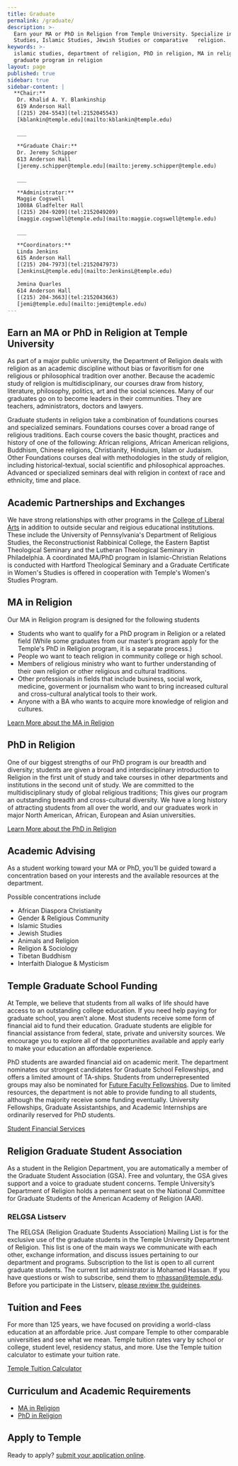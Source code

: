 ```yaml
---
title: Graduate
permalink: /graduate/
description: >-
  Earn your MA or PhD in Religion from Temple University. Specialize in Buddhist
  Studies, Islamic Studies, Jewish Studies or comparative   religion.
keywords: >-
  islamic studies, department of religion, PhD in religion, MA in religion,
  graduate program in religion
layout: page
published: true
sidebar: true
sidebar-content: |
  **Chair:**  
   Dr. Khalid A. Y. Blankinship  
   619 Anderson Hall  
   [(215) 204-5543](tel:2152045543)  
   [kblankin@temple.edu](mailto:kblankin@temple.edu)  
   
   ___
   
   **Graduate Chair:**  
   Dr. Jeremy Schipper  
   613 Anderson Hall    
   [jeremy.schipper@temple.edu](mailto:jeremy.schipper@temple.edu)  
   
   ___
   
   **Administrator:**  
   Maggie Cogswell  
   1008A Gladfelter Hall   
   [(215) 204-9209](tel:2152049209)  
   [maggie.cogswell@temple.edu](mailto:maggie.cogswell@temple.edu)  
   
   ___

   **Coordinators:**  
   Linda Jenkins  
   615 Anderson Hall    
   [(215) 204-7973](tel:2152047973)   
   [JenkinsL@temple.edu](mailto:JenkinsL@temple.edu)  

   Jemina Quarles  
   614 Anderson Hall    
   [(215) 204-3663](tel:2152043663)  
   [jemi@temple.edu](mailto:jemi@temple.edu)
---
```

## Earn an MA or PhD in Religion at Temple University
As part of a major public university, the Department of Religion deals with religion as an academic discipline without bias or favoritism for one religious or philosophical tradition over another. Because the academic study of religion is multidisciplinary, our courses draw from history, literature, philosophy, politics, art and the social sciences. Many of our graduates go on to become leaders in their communities. They are teachers, administrators, doctors and lawyers.

Graduate students in religion take a combination of foundations courses and specialized seminars. Foundations courses cover a broad range of religious traditions. Each course covers the basic thought, practices and history of one of the following: African religions, African American religions, Buddhism, Chinese religions, Christianity, Hinduism, Islam or Judaism. Other Foundations courses deal with methodologies in the study of religion, including historical-textual, social scientific and philosophical approaches. Advanced or specialized seminars deal with religion in context of race and ethnicity, time and place. 

## Academic Partnerships and Exchanges
We have strong relationships with other programs in the [College of Liberal Arts](https://liberalarts.temple.edu/) in addition to outside secular and reigious educational institutions. These include the University of Pennsylvania's Department of Religious Studies, the Reconstructionist Rabbinical College, the Eastern Baptist Theological Seminary and the Lutheran Theological Seminary in Philadelphia. A coordinated MA/PhD program in Islamic-Christian Relations is conducted with Hartford Theological Seminary and a Graduate Certificate in Women's Studies is offered in cooperation with Temple's Women's Studies Program. 

## MA in Religion
Our MA in Religion program is designed for the following students

- Students who want to qualify for a PhD program in Religion or a related field (While some graduates from our master’s program apply for the Temple's PhD in Religion program, it is a separate process.)
- People wo want to teach religion in community college or high school. 
- Members of religious ministry who want to further understanding of their own religion or other religious and cultural traditions.
- Other professionals in fields that include business, social work, medicine, goverment or journalism who want to bring increased cultural and cross-cultural analytical tools to their work.
- Anyone with a BA who wants to acquire more knowledge of religion and cultures.

[Learn More about the MA in Religion](http://www.cla.temple.edu/religion/graduate/master-of-arts-program/)

## PhD in Religion
One of our biggest strengths of our PhD program is our breadth and diversity; students are given a broad and interdisciplinary introduction to Religion in the first unit of study and take courses in other departments and institutions in the second unit of study. We are committed to the multidisciplinary study of global religious traditions; This gives our program an outstanding breadth and cross-cultural diversity. We have a long history of attracting students from all over the world, and our graduates work in major North American, African, European and Asian universities. 

[Learn More about the PhD in Religion](http://bulletin.temple.edu/graduate/scd/cla/religion-phd/#text)

## Academic Advising
As a student working toward your MA or PhD, you’ll be guided toward a concentration based on your interests and the available resources at the department.

Possible concentrations include

- African Diaspora Christianity
- Gender & Religious Community
- Islamic Studies
- Jewish Studies
- Animals and Religion
- Religion & Sociology
- Tibetan Buddhism
- Interfaith Dialogue & Mysticism

## Temple Graduate School Funding
At Temple, we believe that students from all walks of life should have access to an outstanding college education. If you need help paying for graduate school, you aren’t alone. Most students receive some form of financial aid to fund their education. Graduate students are eligible for financial assistance from federal, state, private and university sources. We encourage you to explore all of the opportunities available and apply early to make your education an affordable experience. 

PhD students are awarded financial aid on academic merit. The department nominates our strongest candidates for Graduate School Fellowships, and offers a limited amount of TA-ships. Students from underrepresented groups may also be nominated for [Future Faculty Fellowships](http://www.temple.edu/grad/finances/fff_program.htm). Due to limited resources, the department is not able to provide funding to all students, although the majority receive some funding eventually. University Fellowships, Graduate Assistantships, and Academic Internships are ordinarily reserved for PhD students.

[Student Financial Services](http://www.temple.edu/grad/finances/index.htm)

## Religion Graduate Student Association
As a student in the Religion Department, you are automatically a member of the Graduate Student Association (GSA). Free and voluntary, the GSA gives support and a voice to graduate student concerns. Temple University’s Department of Religion holds a permanent seat on the National Committee for Graduate Students of the American Academy of Religion (AAR). 

### RELGSA Listserv
The RELGSA (Religion Graduate Students Association) Mailing List is for the exclusive use of the graduate students in the Temple University Department of Religion. This list is one of the main ways we communicate with each other, exchange information, and discuss issues pertaining to our department and programs. Subscription to the list is open to all current graduate students. The current list administrator is Mohamed Hassan. If you have questions or wish to subscribe, send them to [mhassan@temple.edu](mailto:mhassan@temple.edu). Before you participate in the Listserv, [please review the guideines](http://develop.cla.temple.edu/religion/media/RELGSA-Guidelines.pdf). 

## Tuition and Fees
For more than 125 years, we have focused on providing a world-class education at an affordable price. Just compare Temple to other comparable universities and see what we mean. Temple tuition rates vary by school or college, student level, residency status, and more. Use the Temple tuition calculator to estimate your tuition rate. 

[Temple Tuition Calculator](https://bursar.temple.edu/tuition-and-fees/tuition-rates)

## Curriculum and Academic Requirements
- [MA in Religion](http://bulletin.temple.edu/graduate/scd/cla/religion-ma/)
- [PhD in Religion](http://bulletin.temple.edu/graduate/scd/cla/religion-phd/)

## Apply to Temple
Ready to apply? [submit your application online](https://prd-wlssb.temple.edu/prod8/bwskalog.P_DispLoginNon).
